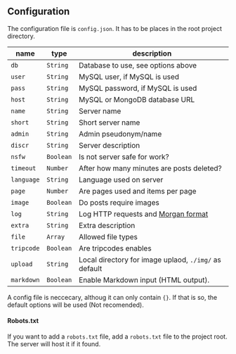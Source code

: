 ## Configuration

The configuration file is `config.json`. It has to be places in the root project directory.

| **name** | **type** | **description** |
|----------|----------|-----------------|
| `db`     | `String` | Database to use, see options above |
| `user`   | `String` | MySQL user, if MySQL is used |
| `pass`   | `String` | MySQL password, if MySQL is used |
| `host`   | `String` | MySQL or MongoDB database URL |
| `name`   | `String` | Server name |
| `short`  | `String` | Short server name |
| `admin`  | `String` | Admin pseudonym/name |
| `discr`  | `String` | Server description |
| `nsfw`   | `Boolean` | Is not server safe for work? |
| `timeout` | `Number` | After how many minutes are posts deleted? |
| `language` | `String` | Language used on server |
| `page` | `Number` | Are pages used and items per page |
| `image` | `Boolean` | Do posts require images |
| `log` | `String` | Log HTTP requests and [Morgan format](https://github.com/expressjs/morgan) |
| `extra` | `String` | Extra description |
| `file` | `Array` | Allowed file types |
| `tripcode` | `Boolean` | Are tripcodes enables |
| `upload` | `String` | Local directory for image uplaod, `./img/` as default |
| `markdown` | `Boolean` | Enable Markdown input (HTML output). |

A config file is neccecary, althoug it can only contain `{}`. If that is so, the default options will be used (Not recomended).

#### Robots.txt

If you want to add a `robots.txt` file, add a `robots.txt` file to the project root. The server will host it if it found.
